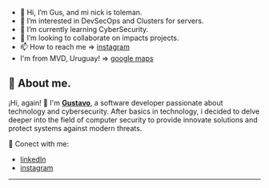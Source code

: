 - 👋 Hi, I’m Gus, and mi nick is toleman.
- 👀 I’m interested in DevSecOps and Clusters for servers.
- 🌱 I’m currently learning CyberSecurity.
- 💞️ I’m looking to collaborate on impacts projects.
- 📫 How to reach me => [instagram](https://instagram.com/sprinteruy)
- I'm from MVD, Uruguay! => [google maps](https://www.google.com/maps/@-34.848768,-56.131584,31799m/data=!3m1!1e3?authuser=0&entry=ttu&g_ep=EgoyMDI0MTIwNC4wIKXMDSoASAFQAw%3D%3D)

<!---
toleman84/toleman84 is a ✨ special ✨ repository because its `README.md` (this file) appears on your GitHub profile.
You can click the Preview link to take a look at your changes.
--->

## 📖 About me.

¡Hi, again! 👋 I'm **[Gustavo](https://github.com/toleman84)**, a software developer passionate about technology and cybersecurity. After basics in technology, i decided to delve deeper into the field of computer security to provide innovate solutions and protect systems against modern threats.

📌 Conect with me:

- [linkedIn](https://www.linkedin.com/in/gdpm/)
- [instagram](https://instagram.com/sprinteruy)

---
